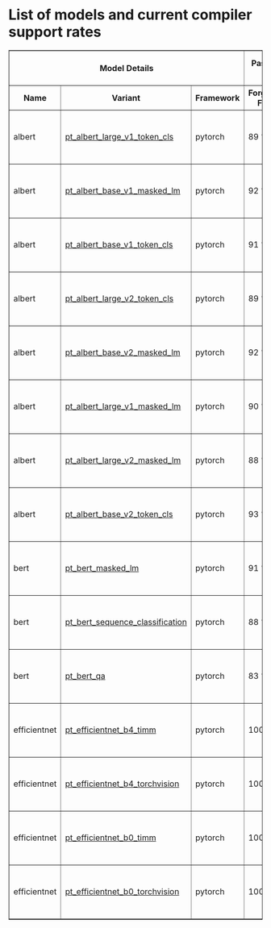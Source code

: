 <h1>List of models and current compiler support rates</h1>
<table border="1" class="dataframe">
  <thead>
    <tr>
      <th colspan="3" halign="left">Model Details</th>
      <th colspan="4" halign="left">Passing rate of unique ops for each component</th>
      <th>Last update(in GMT)</th>
    </tr>
    <tr>
      <th>Name</th>
      <th>Variant</th>
      <th>Framework</th>
      <th>Forge-Fe</th>
      <th>MLIR</th>
      <th>Metalium</th>
      <th>N/A</th>
      <th>Date & time</th>
    </tr>
  </thead>
  <tbody>
    <tr>
      <td>albert</td>
      <td><a href="./Models/albert/pt_albert_large_v1_token_cls.md">pt_albert_large_v1_token_cls</a></td>
      <td>pytorch</td>
      <td>89 %</td>
      <td>89 %</td>
      <td>84 %</td>
      <td>0 %</td>
      <td>Tuesday, 10 Dec 2024 10:57:57 AM</td>
    </tr>
    <tr>
      <td>albert</td>
      <td><a href="./Models/albert/pt_albert_base_v1_masked_lm.md">pt_albert_base_v1_masked_lm</a></td>
      <td>pytorch</td>
      <td>92 %</td>
      <td>92 %</td>
      <td>86 %</td>
      <td>0 %</td>
      <td>Tuesday, 10 Dec 2024 11:08:16 AM</td>
    </tr>
    <tr>
      <td>albert</td>
      <td><a href="./Models/albert/pt_albert_base_v1_token_cls.md">pt_albert_base_v1_token_cls</a></td>
      <td>pytorch</td>
      <td>91 %</td>
      <td>91 %</td>
      <td>85 %</td>
      <td>0 %</td>
      <td>Tuesday, 10 Dec 2024 11:17:52 AM</td>
    </tr>
    <tr>
      <td>albert</td>
      <td><a href="./Models/albert/pt_albert_large_v2_token_cls.md">pt_albert_large_v2_token_cls</a></td>
      <td>pytorch</td>
      <td>89 %</td>
      <td>89 %</td>
      <td>84 %</td>
      <td>0 %</td>
      <td>Tuesday, 10 Dec 2024 11:27:26 AM</td>
    </tr>
    <tr>
      <td>albert</td>
      <td><a href="./Models/albert/pt_albert_base_v2_masked_lm.md">pt_albert_base_v2_masked_lm</a></td>
      <td>pytorch</td>
      <td>92 %</td>
      <td>92 %</td>
      <td>86 %</td>
      <td>0 %</td>
      <td>Tuesday, 10 Dec 2024 11:37:48 AM</td>
    </tr>
    <tr>
      <td>albert</td>
      <td><a href="./Models/albert/pt_albert_large_v1_masked_lm.md">pt_albert_large_v1_masked_lm</a></td>
      <td>pytorch</td>
      <td>90 %</td>
      <td>90 %</td>
      <td>85 %</td>
      <td>0 %</td>
      <td>Tuesday, 10 Dec 2024 11:49:42 AM</td>
    </tr>
    <tr>
      <td>albert</td>
      <td><a href="./Models/albert/pt_albert_large_v2_masked_lm.md">pt_albert_large_v2_masked_lm</a></td>
      <td>pytorch</td>
      <td>88 %</td>
      <td>88 %</td>
      <td>83 %</td>
      <td>2 %</td>
      <td>Tuesday, 10 Dec 2024 12:01:30 PM</td>
    </tr>
    <tr>
      <td>albert</td>
      <td><a href="./Models/albert/pt_albert_base_v2_token_cls.md">pt_albert_base_v2_token_cls</a></td>
      <td>pytorch</td>
      <td>93 %</td>
      <td>93 %</td>
      <td>87 %</td>
      <td>0 %</td>
      <td>Tuesday, 10 Dec 2024 12:11:06 PM</td>
    </tr>
    <tr>
      <td>bert</td>
      <td><a href="./Models/bert/pt_bert_masked_lm.md">pt_bert_masked_lm</a></td>
      <td>pytorch</td>
      <td>91 %</td>
      <td>91 %</td>
      <td>84 %</td>
      <td>0 %</td>
      <td>Tuesday, 10 Dec 2024 12:19:01 PM</td>
    </tr>
    <tr>
      <td>bert</td>
      <td><a href="./Models/bert/pt_bert_sequence_classification.md">pt_bert_sequence_classification</a></td>
      <td>pytorch</td>
      <td>88 %</td>
      <td>88 %</td>
      <td>81 %</td>
      <td>0 %</td>
      <td>Tuesday, 10 Dec 2024 12:27:17 PM</td>
    </tr>
    <tr>
      <td>bert</td>
      <td><a href="./Models/bert/pt_bert_qa.md">pt_bert_qa</a></td>
      <td>pytorch</td>
      <td>83 %</td>
      <td>83 %</td>
      <td>77 %</td>
      <td>0 %</td>
      <td>Tuesday, 10 Dec 2024 12:36:11 PM</td>
    </tr>
    <tr>
      <td>efficientnet</td>
      <td><a href="./Models/efficientnet/pt_efficientnet_b4_timm.md">pt_efficientnet_b4_timm</a></td>
      <td>pytorch</td>
      <td>100 %</td>
      <td>95 %</td>
      <td>93 %</td>
      <td>0 %</td>
      <td>Tuesday, 10 Dec 2024 02:28:21 PM</td>
    </tr>
    <tr>
      <td>efficientnet</td>
      <td><a href="./Models/efficientnet/pt_efficientnet_b4_torchvision.md">pt_efficientnet_b4_torchvision</a></td>
      <td>pytorch</td>
      <td>100 %</td>
      <td>94 %</td>
      <td>91 %</td>
      <td>0 %</td>
      <td>Tuesday, 10 Dec 2024 04:19:07 PM</td>
    </tr>
    <tr>
      <td>efficientnet</td>
      <td><a href="./Models/efficientnet/pt_efficientnet_b0_timm.md">pt_efficientnet_b0_timm</a></td>
      <td>pytorch</td>
      <td>100 %</td>
      <td>94 %</td>
      <td>93 %</td>
      <td>0 %</td>
      <td>Tuesday, 10 Dec 2024 05:43:08 PM</td>
    </tr>
    <tr>
      <td>efficientnet</td>
      <td><a href="./Models/efficientnet/pt_efficientnet_b0_torchvision.md">pt_efficientnet_b0_torchvision</a></td>
      <td>pytorch</td>
      <td>100 %</td>
      <td>93 %</td>
      <td>91 %</td>
      <td>0 %</td>
      <td>Tuesday, 10 Dec 2024 07:07:37 PM</td>
    </tr>
  </tbody>
</table>
